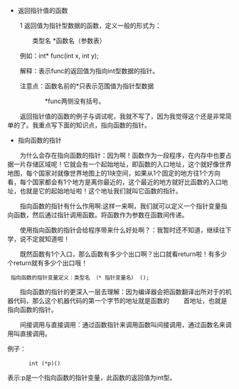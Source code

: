- 返回指针值的函数

　　1 返回值为指针型数据的函数，定义一般的形式为：

　　　　类型名 *函数名（参数表）

　　例如：int*  func(int x, int y);

　　解释：表示func的返回值为指向int型数据的指针。

　　注意点：函数名前的*只表示范围值为指针型数据

　　　　　　*func两侧没有括号。

　　返回指针值的函数的例子与调试呢，我就不写了，因为我觉得这个还是非常简单的了。我重点写下面的知识点，指向函数的指针。

- 指向函数的指针

　　为什么会存在指向函数的指针：因为啊！函数作为一段程序，在内存中也要占据一片存储区域呢！它就会有一个起始地址，即函数的入口地址，这个就好像世界地图，每个国家对就像世界地图上的1块空间，如果从1个固定的地方往1个方向看，每个国家都会有1个地方是离你最近的，这个最近的地方就好比函数的入口地址，也就是它的起始地址啦！这个地址我们就叫它函数的指针。

　　指向函数的指针有什么作用啊:这样一来啊，我们就可以定义一个指针变量指向函数，然后通过指针调用函数。将函数作为参数在函数间传递。

　　使用指向函数的指针会给程序带来什么好处啊？：我暂时还不知道，继续往下学，说不定就知道啦！

　　既然函数有1个入口，那么函数有多少个出口啊？出口就看return啦！有多少个return就有多少个出口哦！

     指向函数的指针变量定义：类型名 （* 指针变量名） ();

　　指向函数的指针的更深入一层去理解：因为编译器会把函数翻译出所对于的机器代码，那么这个机器代码的第一个字节的地址就是函数的　　                                                         首地址，也就是指向函数的指针。

　　间接调用与直接调用：通过函数指针来调用函数叫间接调用，通过函数名来调用叫直接调用。

例子：  
```
　　　　int (*p)()
```  
表示:p是一个指向函数的指针变量，此函数的返回值为int型。
